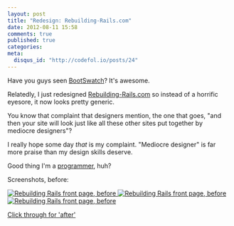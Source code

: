 ```yaml
---
layout: post
title: "Redesign: Rebuilding-Rails.com"
date: 2012-08-11 15:58
comments: true
published: true
categories: 
meta:
  disqus_id: "http://codefol.io/posts/24"
---
```

Have you guys seen <a href="http://bootswatch.com/">BootSwatch</a>?  It's awesome.

Relatedly, I just redesigned <a href="http://rebuilding-rails.com">Rebuilding-Rails.com</a> so instead of a horrific eyesore, it now looks pretty generic.

You know that complaint that designers mention, the one that goes, "and then your site will look just like all these other sites put together by mediocre designers"?

I really hope some day <i>that</i> is my complaint.  "Mediocre designer" is far more praise than my design skills deserve.

Good thing I'm a <a href="http://static.angelbob.com/portfolio">programmer</a>, huh?

Screenshots, before:

<a href="/images/rr_before/1_full.png">
  <img src="/images/rr_before/1_thumb.png" alt="Rebuilding Rails front page, before" />
</a> <a href="/images/rr_before/2_full.png">
  <img src="/images/rr_before/2_thumb.png" alt="Rebuilding Rails front page, before" />
</a> <a href="/images/rr_before/3_full.png">
  <img src="/images/rr_before/3_thumb.png" alt="Rebuilding Rails front page, before" />
</a>

<a href="http://rebuilding-rails.com">Click through for 'after'</a>
